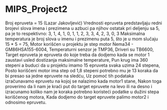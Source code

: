 # MIPS_Project2
Broj epruveta = 15 (Lazar Jakovljević)
Vrednosti epruveta predstavljaju redni brojevi slova imena i prezimena u azbuci pa njihov ostatak pri deljenju sa 5, pa je to respektivno:
3, 1, 4, 1, 0, 1, 1, 2, 3, 3, 4, 2, 3, 0, 3
Maksimalna temperatura je broj slova u imenu i prezimenu puta 5, što je u mom slučaju 15 * 5 = 75,
Motor korišćen u projektu je step motor Nema34 - GM86HSA155-6004,
Temperaturni senzor je TMP36,
Driveri su TB6600,
Target epruveta je epruveta do koje treba da dodjemo kada se motor 1 zaustavi usled dostizanja maksimalne temperature,
Pun krug ima 360 stepeni a buduci da u projektu imamo 15 epruveta svaka uzima 24 stepena,
Posto korišćeni motor ima step od 1,8 stepeni potrebno mu je 13 koraka da bi presao sa jedne epruvete na sledću,
Uz pomoć tih podataka izračunavamo epruvetu na kojoj se nalazimo kada motor1 stane,
Nakon toga proverimo da li nam je kraći put do target epruvete na levo ili na desno i izracunamo koliko nam je koraka potrebno koristeći podatke u dužini stepa korišćenog motora,
Kada dodjemo do target epruvete palimo motor2 i odnosimo epruvetu.